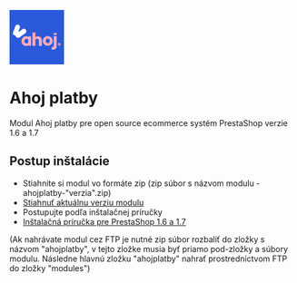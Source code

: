 ![Ahoj platby Logo](/logo.png)
# Ahoj platby
Modul Ahoj platby pre open source ecommerce systém PrestaShop verzie 1.6 a 1.7

## Postup inštalácie

- Stiahnite si modul vo formáte zip (zip súbor s názvom modulu - ahojplatby-"verzia".zip)
- [Stiahnuť aktuálnu verziu modulu](https://github.com/ahoj-shopping/ahojplatby/releases/latest)
- Postupujte podľa inštalačnej príručky
- [Inštalačná príručka pre PrestaShop 1.6 a 1.7](https://github.com/ahoj-shopping/ahojplatby/blob/master/install_Ahoj_platby_PrestaShop_1.6_a_1.7.pdf)

(Ak nahrávate modul cez FTP je nutné zip súbor rozbaliť do zložky s názvom "ahojplatby", v tejto zložke musia byť priamo pod-zložky a súbory modulu. Následne hlavnú zložku "ahojplatby" nahrať prostredníctvom FTP do zložky "modules")
